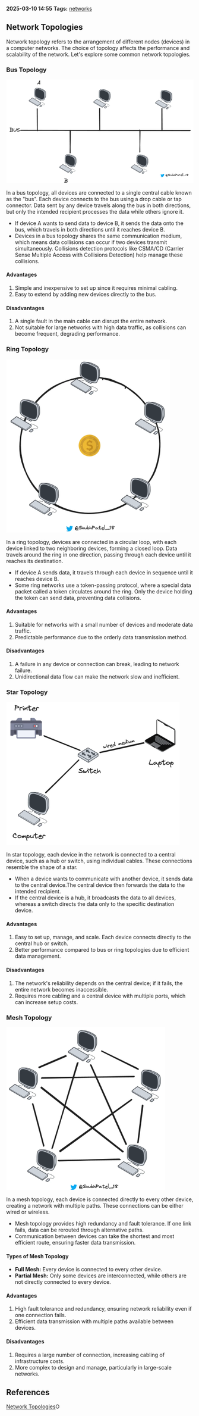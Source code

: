 **2025-03-10 14:55**
**Tags:** [networks](../2%20-%20tags/networks.md)

## Network Topologies
Network topology refers to the arrangement of different nodes (devices) in a computer networks. The choice of topology affects the performance and scalability of the network. Let's explore some common network topologies.

### Bus Topology

![](../attachments/Pasted%20image%2020250310145728.png)

In a bus topology, all devices are connected to a single central cable known as the "bus". Each device connects to the bus using a drop cable or tap connector. Data sent by any device travels along the bus in both directions, but only the intended recipient processes the data while others ignore it.
- If device A wants to send data to device B, it sends the data onto the bus, which travels in both directions until it reaches device B.
- Devices in a bus topology shares the same communication medium, which means data collisions can occur if two devices transmit simultaneously. Collisions detection protocols like CSMA/CD (Carrier Sense Multiple Access with Collisions Detection) help manage these collisions.

#### Advantages
1. Simple and inexpensive to set up since it requires minimal cabling.
2. Easy to extend by adding new devices directly to the bus.

#### Disadvantages
1. A single fault in the main cable can disrupt the entire network.
2. Not suitable for large networks with high data traffic, as collisions can become frequent, degrading performance.

### Ring Topology

![](../attachments/Pasted%20image%2020250315134414.png)

In a ring topology, devices are connected in a circular loop, with each device linked to two neighboring devices, forming a closed loop. Data travels around the ring in one direction, passing through each device until it reaches its destination.
- If device A sends data, it travels through each device in sequence until it reaches device B.
- Some ring networks use a token-passing protocol, where a special data packet called a token circulates around the ring. Only the device holding the token can send data, preventing data collisions.

#### Advantages 
1. Suitable for networks with a small number of devices and moderate data traffic.
2. Predictable performance due to the orderly data transmission method.

#### Disadvantages 
1. A failure in any device or connection can break, leading to network failure.
2. Unidirectional data flow can make the network slow and inefficient.

### Star Topology

![](../attachments/Pasted%20image%2020250315154137.png)

In star topology, each device in the network is connected to a central device, such as a hub or switch, using individual cables. These connections resemble the shape of a star.
- When a device wants to communicate with another device, it sends data to the central device.The central device then forwards the data to the intended recipient.
- If the central device is a hub, it broadcasts the data to all devices, whereas a switch directs the data only to the specific destination device.

#### Advantages
1. Easy to set up, manage, and scale. Each device connects directly to the central hub or switch.
2. Better performance compared to bus or ring topologies due to efficient data management.

#### Disadvantages
1. The network's reliability depends on the central device; if it fails, the entire network becomes inaccessible.
2. Requires more cabling and a central device with multiple ports, which can increase setup costs.

### Mesh Topology

![](../attachments/Pasted%20image%2020250315154804.png)

In a mesh topology, each device is connected directly to every other device, creating a network with multiple paths. These connections can be either wired or wireless.
- Mesh topology provides high redundancy and fault tolerance. If one link fails, data can be rerouted through alternative paths.
- Communication between devices can take the shortest and most efficient route, ensuring faster data transmission.

#### Types of Mesh Topology
- **Full Mesh:** Every device is connected to every other device.
- **Partial Mesh:** Only some devices are interconnected, while others are not directly connected to every device.

#### Advantages 
1. High fault tolerance and redundancy, ensuring network reliability even if one connection fails.
2. Efficient data transmission with multiple paths available between devices.

#### Disadvantages
1. Requires a large number of connection, increasing cabling of infrastructure costs.
2. More complex to design and manage, particularly in large-scale networks.

## References
[Network Topologies](https://nailyourinterview.org/interview-resources/computer-networks/network-topologies)O